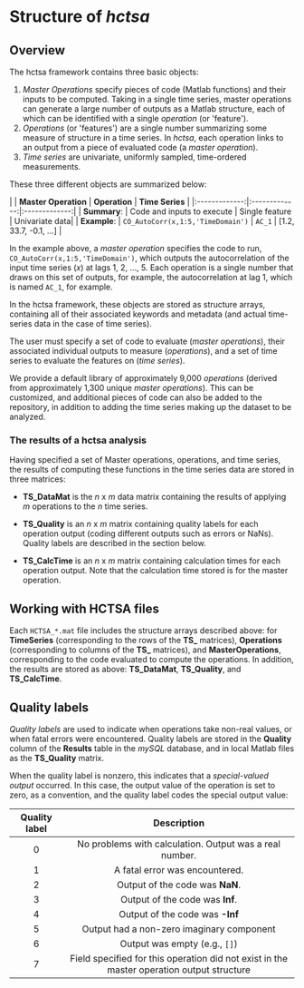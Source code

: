 # Structure of *hctsa*

## Overview

The hctsa framework contains three basic objects:

1. *Master Operations* specify pieces of code (Matlab functions) and their inputs to be computed. Taking in a single time series, master operations can generate a large number of outputs as a Matlab structure, each of which can be identified with a single *operation* (or 'feature').
2. *Operations* (or 'features') are a single number summarizing some measure of structure in a time series. In *hctsa*, each operation links to an output from a piece of evaluated code (a *master operation*).
3. *Time series* are univariate, uniformly sampled, time-ordered measurements.

These three different objects are summarized below:

| | **Master Operation** | **Operation** | **Time Series** |
|:-------------:|:-------------:|:-------------:|
| **Summary**: | Code and inputs to execute | Single feature | Univariate data|
| **Example**: | `CO_AutoCorr(x,1:5,'TimeDomain')` | `AC_1` | [1.2, 33.7, -0.1, ...] |

In the example above, a *master operation* specifies the code to run, `CO_AutoCorr(x,1:5,'TimeDomain')`, which outputs the autocorrelation of the input time series (*x*) at lags 1, 2, ..., 5.
Each operation is a single number that draws on this set of outputs, for example, the autocorrelation at lag 1, which is named `AC_1`, for example.

In the hctsa framework, these objects are stored as structure arrays, containing all of their associated keywords and metadata (and actual time-series data in the case of time series).

The user must specify a set of code to evaluate (*master operations*), their associated individual outputs to measure (*operations*), and a set of time series to evaluate the features on (*time series*).

We provide a default library of approximately 9,000 *operations* (derived from approximately 1,300 unique *master operations*).
This can be customized, and additional pieces of code can also be added to the repository, in addition to adding the time series making up the dataset to be analyzed.

### The results of a hctsa analysis
Having specified a set of Master operations, operations, and time series, the results of computing these functions in the time series data are stored in three matrices:

-   **TS_DataMat** is the *n* x *m* data matrix containing the results of applying *m* operations to the *n* time series.

-   **TS_Quality** is an *n* x *m* matrix containing quality labels for each operation output (coding different outputs such as errors or NaNs). Quality labels are described in the section below.

-   **TS_CalcTime** is an *n* x *m* matrix containing calculation times for each operation output. Note that the calculation time stored is for the master operation.

## Working with HCTSA files
Each `HCTSA_*.mat` file includes the structure arrays described above: for **TimeSeries** (corresponding to the rows of the **TS_** matrices), **Operations** (corresponding to columns of the **TS_** matrices), and **MasterOperations**, corresponding to the code evaluated to compute the operations.
In addition, the results are stored as above: **TS_DataMat**, **TS_Quality**, and **TS_CalcTime**.

## Quality labels

*Quality labels* are used to indicate when operations take non-real values, or when fatal errors were encountered.
Quality labels are stored in the **Quality** column of the **Results** table in the *mySQL* database, and in local Matlab files as the **TS_Quality** matrix.

When the quality label is nonzero, this indicates that a *special-valued output* occurred.
In this case, the output value of the operation is set to zero, as a convention, and the quality label codes the special output value:

| **Quality label** | **Description** |
|:-------------:|:-------------:|
| 0 | No problems with calculation. Output was a real number. |
| 1 | A fatal error was encountered. |
| 2 | Output of the code was **NaN**.|
| 3 | Output of the code was **Inf**. |
| 4 | Output of the code was **-Inf** |
| 5 | Output had a non-zero imaginary component |
| 6 | Output was empty (e.g., `[]`) |
| 7 | Field specified for this operation did not exist in the master operation output structure |
